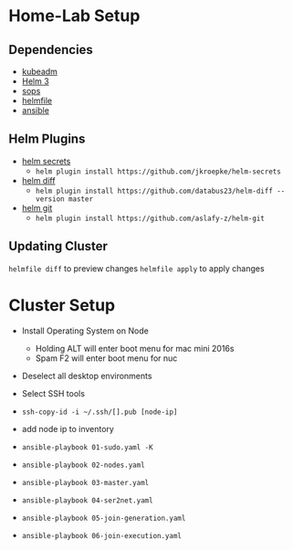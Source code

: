 # Home-Lab Setup

## Dependencies
* [kubeadm](https://kubernetes.io/docs/setup/production-environment/tools/kubeadm/install-kubeadm/)
* [Helm 3](https://helm.sh/)
* [sops](https://github.com/mozilla/sops)
* [helmfile](https://github.com/roboll/helmfile)
* [ansible](https://docs.ansible.com/ansible/latest/installation_guide/intro_installation.html)

## Helm Plugins
* [helm secrets](https://github.com/jkroepke/helm-secrets)
  * `helm plugin install https://github.com/jkroepke/helm-secrets`
* [helm diff](https://github.com/databus23/helm-diff)
  * `helm plugin install https://github.com/databus23/helm-diff --version master`
* [helm git](https://github.com/aslafy-z/helm-git)
  * `helm plugin install https://github.com/aslafy-z/helm-git`

## Updating Cluster
`helmfile diff` to preview changes
`helmfile apply` to apply changes

# Cluster Setup

* Install Operating System on Node
  * Holding ALT will enter boot menu for mac mini 2016s
  * Spam F2 will enter boot menu for nuc
* Deselect all desktop environments
* Select SSH tools

* ```ssh-copy-id -i ~/.ssh/[].pub [node-ip]```
* add node ip to inventory
* ```ansible-playbook 01-sudo.yaml -K```
* ```ansible-playbook 02-nodes.yaml```
* ```ansible-playbook 03-master.yaml```
* ```ansible-playbook 04-ser2net.yaml```
* ```ansible-playbook 05-join-generation.yaml```
* ```ansible-playbook 06-join-execution.yaml```
